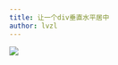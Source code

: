 ```yaml
---
title: 让一个div垂直水平居中
author: lvzl
---
```


<img src="https://mp-cb2e47ef-a802-469a-a81c-2b6efa9f8b60.cdn.bspapp.com/blog-resource/images/divcenter.png" />
